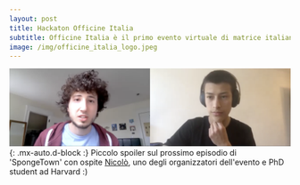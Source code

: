 ```yaml
---
layout: post
title: Hackaton Officine Italia
subtitle: Officine Italia è il primo evento virtuale di matrice italiana che fornisce una piattaforma ai giovani per progettare il futuro del Paese. 
image: /img/officine_italia_logo.jpeg
---
```

![Podcast Interview](/img/nicolo-intervista.png){: .mx-auto.d-block :}
Piccolo spoiler sul prossimo episodio di 'SpongeTown' con ospite [Nicolò](https://scholar.harvard.edu/foppiani/bio), uno degli organizzatori dell'evento e PhD student ad Harvard :)

